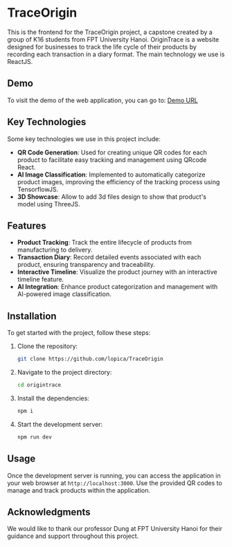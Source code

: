 # TraceOrigin

This is the frontend for the TraceOrigin project, a capstone created by a group of K16 students from FPT University Hanoi. OriginTrace is a website designed for businesses to track the life cycle of their products by recording each transaction in a diary format. The main technology we use is ReactJS.

## Demo

To visit the demo of the web application, you can go to: [Demo URL](https://trace-origin.netlify.app/)

## Key Technologies

Some key technologies we use in this project include:

- **QR Code Generation**: Used for creating unique QR codes for each product to facilitate easy tracking and management using QRcode React.
- **AI Image Classification**: Implemented to automatically categorize product images, improving the efficiency of the tracking process using TensorflowJS.
- **3D Showcase**: Allow to add 3d files design to show that product's model using ThreeJS.

## Features

- **Product Tracking**: Track the entire lifecycle of products from manufacturing to delivery.
- **Transaction Diary**: Record detailed events associated with each product, ensuring transparency and traceability.
- **Interactive Timeline**: Visualize the product journey with an interactive timeline feature.
- **AI Integration**: Enhance product categorization and management with AI-powered image classification.

## Installation

To get started with the project, follow these steps:

1. Clone the repository:

    ```bash
    git clone https://github.com/lopica/TraceOrigin
    ```

2. Navigate to the project directory:

    ```bash
    cd origintrace
    ```

3. Install the dependencies:

    ```bash
    npm i
    ```

4. Start the development server:

    ```bash
    npm run dev
    ```

## Usage

Once the development server is running, you can access the application in your web browser at `http://localhost:3000`. Use the provided QR codes to manage and track products within the application.

<!-- ## Contributing

We welcome contributions to improve OriginTrace! If you'd like to contribute, please fork the repository and submit a pull request. -->

<!-- ## License

This project is licensed under the MIT License. See the [LICENSE](LICENSE) file for details. -->

## Acknowledgments

We would like to thank our professor Dung at FPT University Hanoi for their guidance and support throughout this project.
